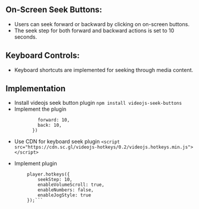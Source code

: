 ## On-Screen Seek Buttons:
- Users can seek forward or backward by clicking on on-screen buttons.
- The seek step for both forward and backward actions is set to 10 seconds.

## Keyboard Controls:
- Keyboard shortcuts are implemented for seeking through media content.

## Implementation
- Install videojs seek button plugin
```npm install videojs-seek-buttons```
- Implement the plugin
``` player.seekButtons({
            forward: 10,
            back: 10,
          })
 ```
- Use CDN for keyboard seek plugin
```<script src="https://cdn.sc.gl/videojs-hotkeys/0.2/videojs.hotkeys.min.js"></script>```

- Implement plugin
```
        player.hotkeys({
            seekStep: 10,
            enableVolumeScroll: true, 
            enableNumbers: false, 
            enableJogStyle: true 
        });```
